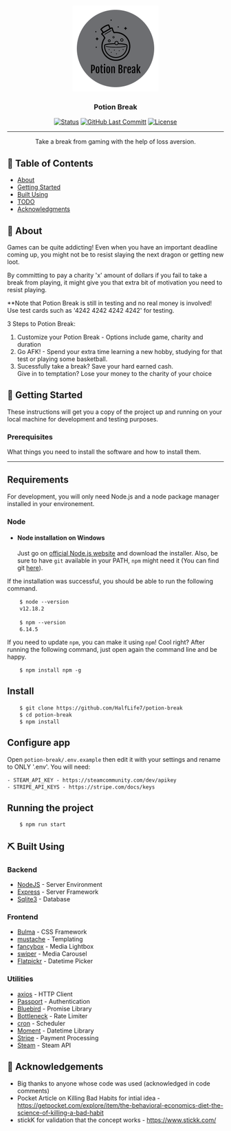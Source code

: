 <p align="center">
  <a href="" rel="noopener">
 <img width=200px height=200px src="https://github.com/HalfLife7/potion-break/blob/master/public/images/big-potion-break-logo.png?raw=true" alt="Project logo"></a>
</p>

<h3 align="center">Potion Break</h3>

<div align="center">

  [![Status](https://img.shields.io/badge/status-active-success.svg)]() 
  [![GitHub Last Committ](https://img.shields.io/github/last-commit/HalfLife7/potion-break)](https://github.com/HalfLife7/potion-break/commits/master)
  [![License](https://img.shields.io/github/license/HalfLife7/potion-break)](/LICENSE)

</div>

---

<p align="center"> Take a break from gaming with the help of loss aversion.
    <br> 
</p>

## 📝 Table of Contents
- [About](#about)
- [Getting Started](#getting_started)
- [Built Using](#built_using)
- [TODO](./TODO.md)
- [Acknowledgments](#acknowledgement)

## 🧐 About <a name = "about"></a>
<p>Games can be quite addicting! Even when you have an important deadline coming up, you might not be to resist slaying the next dragon or getting new loot.</p>

<p>By committing to pay a charity 'x' amount of dollars if you fail to take a break from playing, it might give you that extra bit of motivation you need to resist playing.</p>

<p>**Note that Potion Break is still in testing and no real money is involved! Use test cards such as '4242 4242 4242 4242' for testing.</p>

<p>3 Steps to Potion Break:</p>

<ol>
  <li>Customize your Potion Break - Options include game, charity and duration</li>
  <li>Go AFK! - Spend your extra time learning a new hobby, studying for that test or playing some basketball.</li>
  <li>Sucessfully take a break? Save your hard earned cash.<br>Give in to temptation? Lose your money to the charity of your choice</li>
</ol>

## 🏁 Getting Started <a name = "getting_started"></a>
These instructions will get you a copy of the project up and running on your local machine for development and testing purposes.

### Prerequisites
What things you need to install the software and how to install them.

---
## Requirements

For development, you will only need Node.js and a node package manager installed in your environement.

### Node
- #### Node installation on Windows

  Just go on [official Node.js website](https://nodejs.org/) and download the installer.
Also, be sure to have `git` available in your PATH, `npm` might need it (You can find git [here](https://git-scm.com/)).

If the installation was successful, you should be able to run the following command.
```
    $ node --version
    v12.18.2

    $ npm --version
    6.14.5
```
If you need to update `npm`, you can make it using `npm`! Cool right? After running the following command, just open again the command line and be happy.
```
    $ npm install npm -g
```
## Install
```
    $ git clone https://github.com/HalfLife7/potion-break
    $ cd potion-break
    $ npm install
```
## Configure app

Open `potion-break/.env.example` then edit it with your settings and rename to ONLY '.env'. You will need:
```
- STEAM_API_KEY - https://steamcommunity.com/dev/apikey
- STRIPE_API_KEYS - https://stripe.com/docs/keys
```
## Running the project
```
    $ npm run start
```
## ⛏️ Built Using <a name = "built_using"></a>
### Backend
- [NodeJS](https://nodejs.org/en/) - Server Environment
- [Express](https://expressjs.com/) - Server Framework
- [Sqlite3](https://www.sqlite.org/) - Database

### Frontend
- [Bulma](https://bulma.io/) - CSS Framework
- [mustache](https://mustache.github.io/) - Templating
- [fancybox](http://fancyapps.com/fancybox/3/) - Media Lightbox
- [swiper](https://swiperjs.com/) - Media Carousel
- [Flatpickr](https://flatpickr.js.org/) - Datetime Picker

### Utilities
- [axios](https://www.npmjs.com/package/axios) - HTTP Client
- [Passport](http://www.passportjs.org/) - Authentication
- [Bluebird](http://bluebirdjs.com/) - Promise Library
- [Bottleneck](https://github.com/SGrondin/bottleneck#readme) - Rate Limiter
- [cron](https://www.npmjs.com/package/cron) - Scheduler
- [Moment](https://momentjs.com/) - Datetime Library
- [Stripe](https://stripe.com/) - Payment Processing
- [Steam](https://steamcommunity.com/dev) - Steam API

## 🎉 Acknowledgements <a name = "acknowledgement"></a>
- Big thanks to anyone whose code was used (acknowledged in code comments)
- Pocket Article on Killing Bad Habits for intial idea - https://getpocket.com/explore/item/the-behavioral-economics-diet-the-science-of-killing-a-bad-habit
- stickK for validation that the concept works - https://www.stickk.com/

